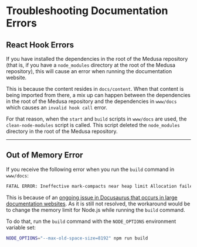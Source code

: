 # Troubleshooting Documentation Errors

## React Hook Errors

If you have installed the dependencies in the root of the Medusa repository (that is, if you have a `node_modules` directory at the root of the Medusa repository), this will cause an error when running the documentation website. 

This is because the content resides in `docs/content`. When that content is being imported from there, a mix up can happen between the dependencies in the root of the Medusa repository and the dependencies in `www/docs` which causes an `invalid hook call` error.

For that reason, when the `start` and `build` scripts in `www/docs` are used, the `clean-node-modules` script is called. This script deleted the `node_modules` directory in the root of the Medusa repository.

---

## Out of Memory Error

If you receive the following error when you run the `build` command in `www/docs`:

```bash noReport
FATAL ERROR: Ineffective mark-compacts near heap limit Allocation failed - JavaScript heap out of memory
```

This is because of an [ongoing issue in Docusaurus that occurs in large documentation websites](https://github.com/facebook/docusaurus/issues/4765). As it is still not resolved, the workaround would be to change the memory limit for Node.js while running the `build` command.

To do that, run the `build` command with the `NODE_OPTIONS` environment variable set:

```bash npm2yarn
NODE_OPTIONS="--max-old-space-size=8192" npm run build
```
